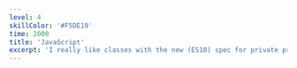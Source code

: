 ```yaml
---
level: 4
skillColor: '#F5DE19'
time: 2000
title: 'JavaScript'
excerpt: 'I really like classes with the new (ES10) spec for private properties. I would ALWAYS pick TypeScript over JavaScript if the option is available.'
---
```


